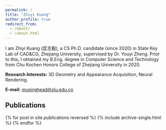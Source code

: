 ```yaml
---
permalink: /
title: "Zhiyi Kuang"
author_profile: true
redirect_from: 
  - /about/
  - /about.html
---
```


I am Zhiyi Kuang (匡志毅), a CS Ph.D. candidate (since 2020) in State Key Lab of CAD&CG, Zhejiang University, supervised by Dr. Youyi Zheng. Prior to this, I obtained my B.Eng. degree in Computer Science and Technology from Chu Kochen Honors College of Zhejiang University in 2020.

**Research Interests:** 3D Geometry and Appearance Acquisition, Neural Rendering.

**E-mail:** musinghead@zju.edu.cn

## Publications

{% for post in site.publications reversed %}
  {% include archive-single.html %}
{% endfor %}
